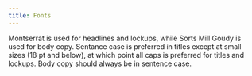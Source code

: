 ```yaml
---
title: Fonts
---
```


Montserrat is used for headlines and lockups, while Sorts Mill Goudy is used for body copy. Sentance case is preferred in titles except at small sizes (18 pt and below), at which point all caps is preferred for titles and lockups. Body copy should always be in sentence case.
